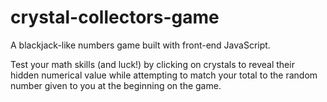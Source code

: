 # crystal-collectors-game

A blackjack-like numbers game built with front-end JavaScript. 

Test your math skills (and luck!) by clicking on crystals to reveal their hidden numerical value while attempting to match your total to the random number given to you at the beginning on the game. 
